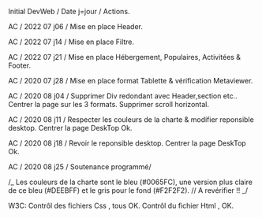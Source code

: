 Initial DevWeb / Date j=jour /
Actions.

AC / 2022 07 j06 /
Mise en place Header.

AC / 2022 07 j14 /
Mise en place Filtre.

AC / 2022 07 j21 /
Mise en place Hébergement,
Populaires, Activitées & Footer.

AC / 2020 07 j28 /
Mise en place format
Tablette & vérification Metaviewer.

AC / 2020 08 j04 /
Supprimer Div redondant avec
Header,section etc..
Centrer la page sur les 3 formats.
Supprimer scroll horizontal.

AC / 2020 08 j11 /
Respecter les couleurs de la charte
& modifier reponsible desktop.
Centrer la page DeskTop Ok.

AC / 2020 08 j18 /
Revoir le reponsible desktop.
Centrer la page DeskTop Ok.

AC / 2020 08 j25 /
Soutenance programmé/

/_ Les couleurs de la charte sont
le bleu (#0065FC),
une version plus claire de ce bleu (#DEEBFF) et
le gris pour le fond (#F2F2F2). // A revérifier !!
_/

W3C:
Contrôl des fichiers Css , tous OK.
Contrôl du fichier Html , OK.
